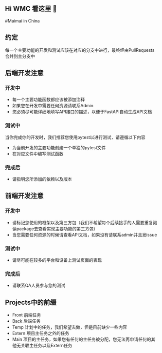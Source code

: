 ## Hi WMC 看这里 👋


#Maimai in China

## 约定

每一个主要功能的开发和测试应该在对应的分支中进行，最终经由PullRequests合并到主分支中

## 后端开发注意
### 开发中
- 每一个主要功能函数都应该被添加注释
- 如果您在开发中需要任何资源请联系Admin
- 您必须尽可能详细地填写API接口的描述，以便于FastAPI自动生成API文档
### 测试中
当你完成你的开发时，我们推荐您使用pytest以进行测试，请遵循以下内容
- 为当前开发的主要功能创建一个单独的pytest文件
- 在对应文件中编写测试函数
### 完成后
- 请指明您所添加的依赖以及版本


## 前端开发注意
### 开发中
- 请标记您使用的框架以及第三方包（我们不希望每个后续接手的人需要重复阅读package去查看实现主要功能的第三方包）
- 当您需要任何资源的时候请查看API文档，如果没有请联系admin并且发issue
### 测试中
- 请尽可能在较多的平台和设备上测试页面的表现
### 完成后
- 请联系QA人员参与您的测试


## Projects中的前缀
- Front 前端任务
- Back 后端任务
- Temp 计划中的任务，我们希望去做，但是目前缺少一些内容
- Extern 项目主任务之外的任务
- Main 项目的主任务，如果您有任何的主任务被分配，您无法再申请任何的其他无关联主任务以及Extern任务
